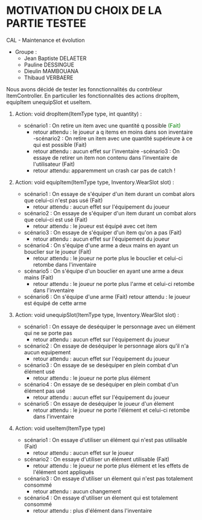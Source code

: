 # MOTIVATION DU CHOIX DE LA PARTIE TESTEE

CAL - Maintenance et évolution

* Groupe : 
	* Jean Baptiste DELAETER
	* Pauline DESSINGUE
	* Dieulin MAMBOUANA
	* Thibaud VERBAERE

Nous avons décidé de tester les fonnctionnalités du contrôleur ItemController. En particulier les fonctionnalités des actions dropItem, equipItem unequipSlot et useItem.

1. Action: void dropItem(ItemType type, int quantity) :
    - scénario1 : On retire un item avec une quantité q possible <span style="color:green;">(Fait)</span>
        * retour attendu : le joueur a q items en moins dans son inventaire
    -scénario2 : On retire un item avec une quantité supérieure à ce qui est possible (Fait)
        * retour attendu : aucun effet sur l'inventaire
    -scénario3 : On essaye de retirer un item non contenu dans l'inventaire de l'utilisateur (Fait)
        * retour attendu: apparemment un crash car pas de catch !

2. Action: void equipItem(ItemType type, Inventory.WearSlot slot) :
    - scénario1 : On essaye de s'équiper d'un item durant un combat alors que celui-ci n'est pas usé (Fait)
        * retour attendu : aucun effet sur l'équipement du joueur
    - scénario2 : On essaye de s'équiper d'un item durant un combat alors que celui-ci est usé (Fait)
        * retour attendu : le joueur est équipé avec cet item
    - scénario3 : On essaye de s'équiper d'un item qu'on a pas (Fait)
        * retour attendu : aucun effet sur l'équipement du joueur
    - scénario4 : On s'équipe d'une arme a deux mains en ayant un bouclier sur le joueur (Fait)
        * retour attendu : le joueur ne porte plus le bouclier et celui-ci retombe dans l'inventaire
    - scénario5 : On  s'équipe d'un bouclier en ayant une arme a deux mains (Fait)
        * retour attendu : le joueur ne porte plus l'arme et celui-ci retombe dans l'inventaire
    - scénario6 : On s'équipe d'une arme (Fait)
        retour attendu : le joueur est équipé de cette arme

3. Action: void unequipSlot(ItemType type, Inventory.WearSlot slot) :
    - scénario1 : On essaye de deséquiper le personnage avec un élément qui ne se porte pas
        * retour attendu : aucun effet sur l'équipement du joueur
    - scénario2 : On essaye de deséquiper le personnage alors qu'il n'a aucun equipement
        * retour attendu : aucun effet sur l'équipement du joueur
    - scénario3 : On essaye de se deséquiper en plein combat d'un élément usé
        * retour attendu : le joueur ne porte plus élément
    - scénario4 : On essaye de se deséquiper en plein combat d'un élément pas usé
        * retour attendu : aucun effet sur l'équipement du joueur
    - scénario5 : On essaye de deséquiper le joueur d'un élement
        * retour attendu : le joueur ne porte l'élément et celui-ci retombe dans l'inventaire

4. Action: void useItem(ItemType type)
    - scénario1 : On essaye d'utiliser un élément qui n'est pas utilisable (Fait)
        * retour attendu : aucun effet sur le joueur
    - scénario2 : On essaye d'utiliser un élément utilisable (Fait)
        * retour attendu : le joueur ne porte plus élément et les effets de l'élément sont appliqués
    - scénario3 : On essaye d'utiliser un élement qui n'est pas totalement consommé
        * retour attendu : aucun changement
    - scénario4 : On essaye d'utiliser un élement qui est totalement consommé 
        * retour attendu : plus d'élément dans l'inventaire
